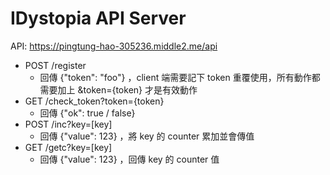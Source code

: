 # IDystopia API Server

API: https://pingtung-hao-305236.middle2.me/api

* POST /register
    * 回傳 {"token": "foo"} ，client 端需要記下 token 重覆使用，所有動作都需要加上 &token={token} 才是有效動作
* GET /check_token?token={token}
    * 回傳 {"ok": true / false}
* POST /inc?key=[key]
    * 回傳 {"value": 123} ，將 key 的 counter 累加並會傳值
* GET /getc?key=[key]
    * 回傳 {"value": 123} ，回傳 key 的 counter 值